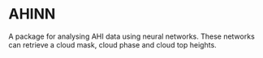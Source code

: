 # AHINN
A package for analysing AHI data using neural networks. These networks can retrieve a cloud mask, cloud phase and cloud top heights.
